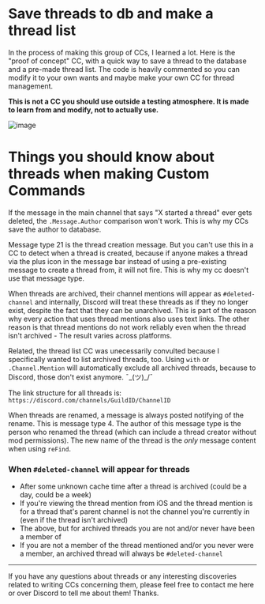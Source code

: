 # Save threads to db and make a thread list

In the process of making this group of CCs, I learned a lot. Here is the "proof of concept" CC, with a quick way to save a thread to the database and a pre-made thread list. The code is heavily commented so you can modify it to your own wants and maybe make your own CC for thread management.

**This is not a CC you should use outside a testing atmosphere. It is made to learn from and modify, not to actually use.**

![image](https://user-images.githubusercontent.com/20410737/181144830-1e4ff7a1-f922-4d0d-99fa-f00a36efab9a.png)


# Things you should know about threads when making Custom Commands
If the message in the main channel that says "X started a thread" ever gets deleted, the `.Message.Author` comparison won't work. This is why my CCs save the author to database.

Message type 21 is the thread creation message. But you can't use this in a CC to detect when a thread is created, because if anyone makes a thread via the plus icon in the message bar instead of using a pre-existing message to create a thread from, it will not fire. This is why my cc doesn't use that message type.

When threads are archived, their channel mentions will appear as `#deleted-channel` and internally, Discord will treat these threads as if they no longer exist, despite the fact that they can be unarchived. This is part of the reason why every action that uses thread mentions also uses text links. The other reason is that thread mentions do not work reliably even when the thread isn't archived - The result varies across platforms.

Related, the thread list CC was unecessarily convulted because I specifically wanted to list archived threads, too. Using `with` or `.Channel.Mention` will automatically exclude all archived threads, because to Discord, those don't exist anymore. ¯\_(ツ)_/¯

The link structure for all threads is: `https://discord.com/channels/GuildID/ChannelID`

When threads are renamed, a message is always posted notifying of the rename. This is message type 4. The author of this message type is the person who renamed the thread (which can include a thread creator without mod permissions). The new name of the thread is the _only_ message content when using `reFind`.

### When `#deleted-channel` will appear for threads
- After some unknown cache time after a thread is archived (could be a day, could be a week)
- If you're viewing the thread mention from iOS and the thread mention is for a thread that's parent channel is not the channel you're currently in (even if the thread isn't archived)
- The above, but for archived threads you are not and/or never have been a member of
- If you are not a member of the thread mentioned and/or you never were a member, an archived thread will always be `#deleted-channel`

-----------

If you have any questions about threads or any interesting discoveries related to writing CCs concerning them, please feel free to contact me here or over Discord to tell me about them! Thanks.
